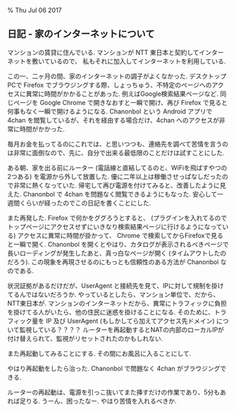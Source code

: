 % Thu Jul 06 2017

## 日記 - 家のインターネットについて

マンションの賃貸に住んでいる.
マンションが NTT 東日本と契約してインターネットを敷いているので、
私もそれに加入してインターネットを利用している.

この一、二ヶ月の間、家のインターネットの調子がよくなかった.
デスクトップPCで Firefox でブラウジングする際、しょっちゅう、不特定のページへのアクセスに異常に時間がかかることがあった.
例えばGoogle検索結果ページなど.
同じページを Google Chrome で開きなおすと一瞬で開け、再び Firefox で見ると何事もなく一瞬で開けるようになる.
Chanonbol という Android アプリで 4chan を閲覧しているが、それを経由する場合だけ、4chan へのアクセスが非常に時間がかかった.
  
毎月お金を払ってるのにこれでは、と思いつつも、連絡先を調べて苦情を言うのは非常に面倒なので、先に、自分で出来る最低限のことだけは試すことにした.
  
ある朝、家を出る前にルーター (電話線と直結してるのと、WiFiを飛ばすやつの2つある) を電源から外して放置した.
優に二年以上は稼働させっぱなしだったので非常に熱くなっていた.
帰宅して再び電源を付けてみると、改善したように見えた.
Chanonbol で 4chan を問題なく閲覧できるようにもなった.
安心して一週間くらいが経ったのでこの日記を書くことにした.
  
また再発した.
Firefox で何かをググろうとすると、
(プラグインを入れてるのでトップページにアクセスせずにいきなり検索結果ページに行けるようになっている)
アクセスに異常に時間が掛かって、
Chrome で検索してからFirefoxで見ると一瞬で開く.
Chanonbol を開くとやはり、カタログが表示されるべきページで長いローディングが発生したあと、真っ白なページが開く (タイムアウトしたのだろう).
この現象を再現させるのにもっとも信頼性のある方法が Chanonbol なのである.
  
状況証拠があるだけだが、UserAgent と接続先を見て、IPに対して規制を掛けてるんではないだろうか.
やっているとしたら、マンション単位で、だから、NTT東日本が.
マンションのインターネットだから、異常にトラフィックに負担を掛けてる人がいたら、他の住民に迷惑を掛けることになる.
そのために、トラフィック量を IP 及び UserAgent (もしかしてら加えてアクセス先ドメイン) について監視している？？？？
ルーターを再起動するとNATの内部のローカルIPが付け替えられて、監視がリセットされたのかもしれない.
  
また再起動してみることにする.
その間にお風呂に入ることにして.
  
やはり再起動をしたら治った.
Chanonbol で問題なく 4chan がブラウジングできる.

ルーターの再起動は、電源を引っこ抜いてまた挿すだけの作業であり、5分もあれば足りる.
うーん、困ったなー.
やはり苦情を入れるべきか.

